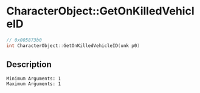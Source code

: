 # CharacterObject::GetOnKilledVehicleID
```c
// 0x005873b0
int CharacterObject::GetOnKilledVehicleID(unk p0)
```
## Description
```
Minimum Arguments: 1
Maximum Arguments: 1
```

